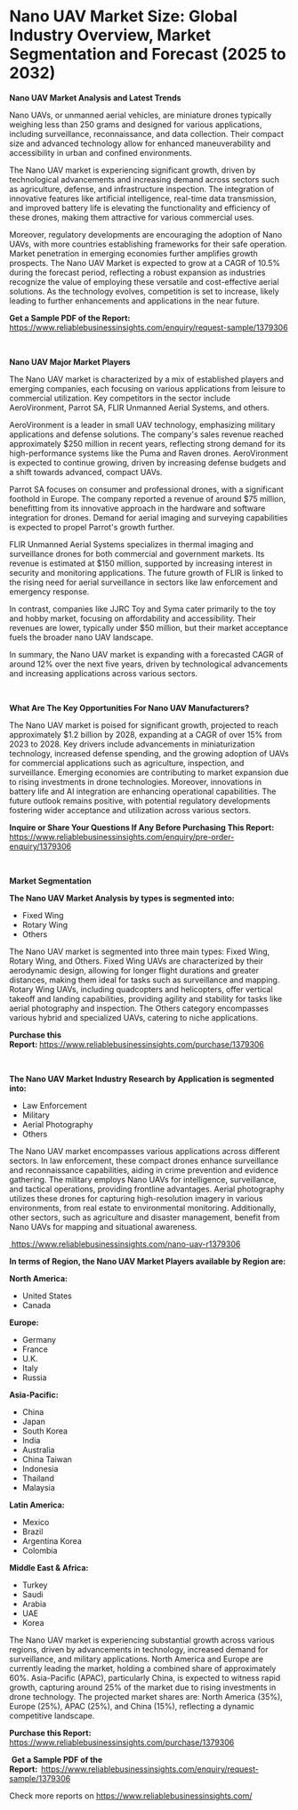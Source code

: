 <p><h1>Nano UAV Market Size: Global Industry Overview, Market Segmentation and Forecast (2025 to 2032)</h1></p><p><strong>Nano UAV Market Analysis and Latest Trends</strong></p>
<p><p>Nano UAVs, or unmanned aerial vehicles, are miniature drones typically weighing less than 250 grams and designed for various applications, including surveillance, reconnaissance, and data collection. Their compact size and advanced technology allow for enhanced maneuverability and accessibility in urban and confined environments. </p><p>The Nano UAV market is experiencing significant growth, driven by technological advancements and increasing demand across sectors such as agriculture, defense, and infrastructure inspection. The integration of innovative features like artificial intelligence, real-time data transmission, and improved battery life is elevating the functionality and efficiency of these drones, making them attractive for various commercial uses.</p><p>Moreover, regulatory developments are encouraging the adoption of Nano UAVs, with more countries establishing frameworks for their safe operation. Market penetration in emerging economies further amplifies growth prospects. The Nano UAV Market is expected to grow at a CAGR of 10.5% during the forecast period, reflecting a robust expansion as industries recognize the value of employing these versatile and cost-effective aerial solutions. As the technology evolves, competition is set to increase, likely leading to further enhancements and applications in the near future.</p></p>
<p><strong>Get a Sample PDF of the Report:&nbsp;</strong> <a href="https://www.reliablebusinessinsights.com/enquiry/request-sample/1379306?utm_campaign=2286&utm_medium=2&utm_source=Github&utm_content=ia&utm_term=24022025&utm_id=nano-uav">https://www.reliablebusinessinsights.com/enquiry/request-sample/1379306</a></p>
<p>&nbsp;</p>
<p><strong>Nano UAV Major Market Players</strong></p>
<p><p>The Nano UAV market is characterized by a mix of established players and emerging companies, each focusing on various applications from leisure to commercial utilization. Key competitors in the sector include AeroVironment, Parrot SA, FLIR Unmanned Aerial Systems, and others. </p><p>AeroVironment is a leader in small UAV technology, emphasizing military applications and defense solutions. The company's sales revenue reached approximately $250 million in recent years, reflecting strong demand for its high-performance systems like the Puma and Raven drones. AeroVironment is expected to continue growing, driven by increasing defense budgets and a shift towards advanced, compact UAVs.</p><p>Parrot SA focuses on consumer and professional drones, with a significant foothold in Europe. The company reported a revenue of around $75 million, benefitting from its innovative approach in the hardware and software integration for drones. Demand for aerial imaging and surveying capabilities is expected to propel Parrot's growth further.</p><p>FLIR Unmanned Aerial Systems specializes in thermal imaging and surveillance drones for both commercial and government markets. Its revenue is estimated at $150 million, supported by increasing interest in security and monitoring applications. The future growth of FLIR is linked to the rising need for aerial surveillance in sectors like law enforcement and emergency response.</p><p>In contrast, companies like JJRC Toy and Syma cater primarily to the toy and hobby market, focusing on affordability and accessibility. Their revenues are lower, typically under $50 million, but their market acceptance fuels the broader nano UAV landscape.</p><p>In summary, the Nano UAV market is expanding with a forecasted CAGR of around 12% over the next five years, driven by technological advancements and increasing applications across various sectors.</p></p>
<p>&nbsp;</p>
<p><strong>What Are The Key Opportunities For Nano UAV Manufacturers?</strong></p>
<p><p>The Nano UAV market is poised for significant growth, projected to reach approximately $1.2 billion by 2028, expanding at a CAGR of over 15% from 2023 to 2028. Key drivers include advancements in miniaturization technology, increased defense spending, and the growing adoption of UAVs for commercial applications such as agriculture, inspection, and surveillance. Emerging economies are contributing to market expansion due to rising investments in drone technologies. Moreover, innovations in battery life and AI integration are enhancing operational capabilities. The future outlook remains positive, with potential regulatory developments fostering wider acceptance and utilization across various sectors.</p></p>
<p><strong>Inquire or Share Your Questions If Any Before Purchasing This Report:</strong> <a href="https://www.reliablebusinessinsights.com/enquiry/pre-order-enquiry/1379306?utm_campaign=2286&utm_medium=2&utm_source=Github&utm_content=ia&utm_term=24022025&utm_id=nano-uav">https://www.reliablebusinessinsights.com/enquiry/pre-order-enquiry/1379306</a></p>
<p>&nbsp;</p>
<p><strong>Market Segmentation</strong></p>
<p><strong>The Nano UAV Market Analysis by types is segmented into:</strong></p>
<p><ul><li>Fixed Wing</li><li>Rotary Wing</li><li>Others</li></ul></p>
<p><p>The Nano UAV market is segmented into three main types: Fixed Wing, Rotary Wing, and Others. Fixed Wing UAVs are characterized by their aerodynamic design, allowing for longer flight durations and greater distances, making them ideal for tasks such as surveillance and mapping. Rotary Wing UAVs, including quadcopters and helicopters, offer vertical takeoff and landing capabilities, providing agility and stability for tasks like aerial photography and inspection. The Others category encompasses various hybrid and specialized UAVs, catering to niche applications.</p></p>
<p><strong>Purchase this Report:&nbsp;</strong><a href="https://www.reliablebusinessinsights.com/purchase/1379306?utm_campaign=2286&utm_medium=2&utm_source=Github&utm_content=ia&utm_term=24022025&utm_id=nano-uav">https://www.reliablebusinessinsights.com/purchase/1379306</a></p>
<p>&nbsp;</p>
<p><strong>The Nano UAV Market Industry Research by Application is segmented into:</strong></p>
<p><ul><li>Law Enforcement</li><li>Military</li><li>Aerial Photography</li><li>Others</li></ul></p>
<p><p>The Nano UAV market encompasses various applications across different sectors. In law enforcement, these compact drones enhance surveillance and reconnaissance capabilities, aiding in crime prevention and evidence gathering. The military employs Nano UAVs for intelligence, surveillance, and tactical operations, providing frontline advantages. Aerial photography utilizes these drones for capturing high-resolution imagery in various environments, from real estate to environmental monitoring. Additionally, other sectors, such as agriculture and disaster management, benefit from Nano UAVs for mapping and situational awareness.</p></p>
<p><a href="https://www.reliablebusinessinsights.com/nano-uav-r1379306?utm_campaign=2286&utm_medium=2&utm_source=Github&utm_content=ia&utm_term=24022025&utm_id=nano-uav">&nbsp;https://www.reliablebusinessinsights.com/nano-uav-r1379306</a></p>
<p><strong>In terms of Region, the Nano UAV Market Players available by Region are:</strong></p>
<p>
    <p> <strong> North America: </strong>
        <ul>
            <li>United States</li>
            <li>Canada</li>
        </ul>
        </p> 
    <p> <strong> Europe: </strong>
        <ul>
            <li>Germany</li>
            <li>France</li>
            <li>U.K.</li>
            <li>Italy</li>
            <li>Russia</li>
        </ul>
        </p> 
    <p> <strong> Asia-Pacific: </strong>
        <ul>
            <li>China</li>
            <li>Japan</li>
            <li>South Korea</li>
            <li>India</li>
            <li>Australia</li>
            <li>China Taiwan</li>
            <li>Indonesia</li>
            <li>Thailand</li>
            <li>Malaysia</li>
        </ul>
        </p> 
    <p> <strong> Latin America: </strong>
        <ul>
            <li>Mexico</li>
            <li>Brazil</li>
            <li>Argentina Korea</li>
            <li>Colombia</li>
        </ul>
        </p> 
    <p> <strong> Middle East & Africa: </strong>
        <ul>
            <li>Turkey</li>
            <li>Saudi</li>
            <li>Arabia</li>
            <li>UAE</li>
            <li>Korea</li>
        </ul>
    </p>
    </p>
<p><p>The Nano UAV market is experiencing substantial growth across various regions, driven by advancements in technology, increased demand for surveillance, and military applications. North America and Europe are currently leading the market, holding a combined share of approximately 60%. Asia-Pacific (APAC), particularly China, is expected to witness rapid growth, capturing around 25% of the market due to rising investments in drone technology. The projected market shares are: North America (35%), Europe (25%), APAC (25%), and China (15%), reflecting a dynamic competitive landscape.</p></p>
<p><strong>Purchase this Report: </strong><a href="https://www.reliablebusinessinsights.com/purchase/1379306?utm_campaign=2286&utm_medium=2&utm_source=Github&utm_content=ia&utm_term=24022025&utm_id=nano-uav">https://www.reliablebusinessinsights.com/purchase/1379306</a></p>
<p>&nbsp;<strong>Get a Sample PDF of the Report:&nbsp;&nbsp;</strong><a href="https://www.reliablebusinessinsights.com/enquiry/request-sample/1379306?utm_campaign=2286&utm_medium=2&utm_source=Github&utm_content=ia&utm_term=24022025&utm_id=nano-uav">https://www.reliablebusinessinsights.com/enquiry/request-sample/1379306</a></p>
<p><strong></strong></p>
<p>Check more reports on <a href="https://www.reliablebusinessinsights.com/?utm_campaign=2286&utm_medium=2&utm_source=Github&utm_content=ia&utm_term=24022025&utm_id=nano-uav">https://www.reliablebusinessinsights.com/</a></p>